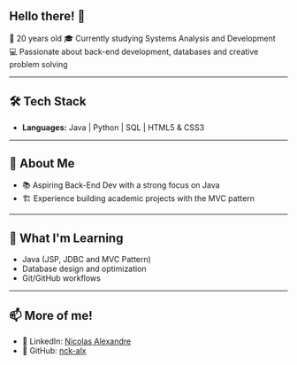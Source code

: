 ## Hello there! 👋

📍 20 years old
🎓 Currently studying Systems Analysis and Development  
💻 Passionate about back-end development, databases and creative problem solving  

---

## 🛠️ Tech Stack
- **Languages:** Java | Python | SQL | HTML5 & CSS3  

---

## 🚀 About Me
- 📚 Aspiring Back-End Dev with a strong focus on Java
- 🏗️ Experience building academic projects with the MVC pattern

---

## 🌱 What I'm Learning
- Java (JSP, JDBC and MVC Pattern)  
- Database design and optimization  
- Git/GitHub workflows

---

## 📫 More of me!
 
- 💼 LinkedIn: [Nicolas Alexandre](https://www.linkedin.com/in/nicolas-alexandre-58a364281) 
- 🐙 GitHub: [nck-alx](https://github.com/nck-alx)  
